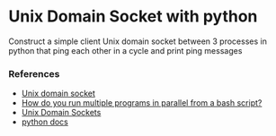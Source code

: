 # Unix Domain Socket with python

Construct a simple client Unix domain socket between 3 processes in python that ping each other in a cycle and print ping messages

### References
- [Unix domain socket](https://en.wikipedia.org/wiki/Unix_domain_socket)
- [How do you run multiple programs in parallel from a bash script?](https://stackoverflow.com/questions/3004811/how-do-you-run-multiple-programs-in-parallel-from-a-bash-script)
- [Unix Domain Sockets](https://pymotw.com/2/socket/uds.html)
- [python docs](https://pymotw.com/3/)